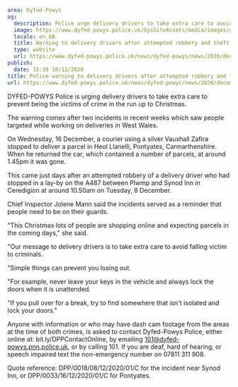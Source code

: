 ```yaml
area: Dyfed-Powys
og:
  description: Police urge delivery drivers to take extra care to avoid becoming victims of crime
  image: https://www.dyfed-powys.police.uk/SysSiteAssets/media/images/dyfed-powys/news/stock-images-and-logos/warning.png?crop=(0,10,810,436)&amp;w=600&amp;h=300&amp;scale=both
  locale: en_GB
  title: Warning to delivery drivers after attempted robbery and theft
  type: website
  url: https://www.dyfed-powys.police.uk/news/dyfed-powys/news/2020/december-2020/police-warning-to-delivery-drivers-after-attempted-robbery-and-theft/
publish:
  date: 15:38 18/12/2020
title: Police warning to delivery drivers after attempted robbery and theft | Dyfed-Powys Police
url: https://www.dyfed-powys.police.uk/news/dyfed-powys/news/2020/december-2020/police-warning-to-delivery-drivers-after-attempted-robbery-and-theft/
```

DYFED-POWYS Police is urging delivery drivers to take extra care to prevent being the victims of crime in the run up to Christmas.

The warning comes after two incidents in recent weeks which saw people targeted while working on deliveries in West Wales.

On Wednesday, 16 December, a courier using a silver Vauxhall Zafira stopped to deliver a parcel in Heol Llanelli, Pontyates, Carmarthenshire. When he returned the car, which contained a number of parcels, at around 1.45pm it was gone.

This came just days after an attempted robbery of a delivery driver who had stopped in a lay-by on the A487 between Plwmp and Synod Inn in Ceredigion at around 10.50am on Tuesday, 8 December.

Chief Inspector Jolene Mann said the incidents served as a reminder that people need to be on their guards.

"This Christmas lots of people are shopping online and expecting parcels in the coming days," she said.

"Our message to delivery drivers is to take extra care to avoid falling victim to criminals.

"Simple things can prevent you losing out.

"For example, never leave your keys in the vehicle and always lock the doors when it is unattended.

"If you pull over for a break, try to find somewhere that isn't isolated and lock your doors."

Anyone with information or who may have dash cam footage from the areas at the time of both crimes, is asked to contact Dyfed-Powys Police, either online at: bit.ly/DPPContactOnline, by emailing 101@dyfed-powys.pnn.police.uk, or by calling 101. If you are deaf, hard of hearing, or speech impaired text the non-emergency number on 07811 311 908.

Quote reference: DPP/0018/08/12/2020/01/C for the incident near Synod Inn, or DPP/0033/16/12/2020/01/C for Pontyates.
